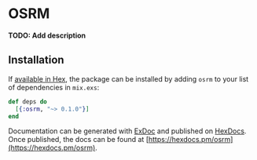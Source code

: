# OSRM

**TODO: Add description**

## Installation

If [available in Hex](https://hex.pm/docs/publish), the package can be installed
by adding `osrm` to your list of dependencies in `mix.exs`:

```elixir
def deps do
  [{:osrm, "~> 0.1.0"}]
end
```

Documentation can be generated with [ExDoc](https://github.com/elixir-lang/ex_doc)
and published on [HexDocs](https://hexdocs.pm). Once published, the docs can
be found at [https://hexdocs.pm/osrm](https://hexdocs.pm/osrm).

